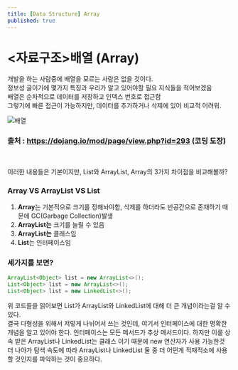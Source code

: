 ```yaml
---
title: [Data Structure] Array 
published: true
---
```


# [](#header-1)<자료구조>배열 (Array)

개발을 하는 사람중에 배열을 모르는 사람은 없을 것이다.<br>
정보성 글이기에 몇가지 특징과 우리가 알고 있어야할 필요 지식들을 적어보겠음 <br>
배열은 순차적으로 데이터를 저장하고 인덱스 번호로 접근함<br>
그렇기에 빠른 접근이 가능하지만, 데이터를 추가하거나 삭제에 있어 비교적 어려워. <br>

![배열](https://user-images.githubusercontent.com/54430432/122173266-9261f980-cebc-11eb-8a8d-9bb70dd92f3c.PNG)

### 출처 : https://dojang.io/mod/page/view.php?id=293 (코딩 도장)

<br>

이러한 내용들은 기본이지만, List와 ArrayList, Array의 3가지 차이점을 비교해볼까?


### Array VS ArrayList VS List 
1. **Array**는 기본적으로 크기를 정해놔야함, 삭제를 하더라도 빈공간으로 존재하기 때문에 GC(Garbage Collection)발생<br>
1. **ArrayList는** 크기를 늘릴 수 있음
1. **ArrayList는** 클래스임
1. **List**는 인터페이스임


### [](#header-3) 세가지를 보면?
```java
ArrayList<Object> list = new ArrayList<>();
List<Object> list = new ArrayList<>();  
List<Object> list = new LinkedList<>();

```

위 코드들을 읽어보면 List가 ArrayList와 LinkedList에 대해 더 큰 개념이라는걸 알 수 있다. <br>
결국 다형성을 위해서 저렇게 나뉘어서 쓰는 것인데, 여기서 인터페이스에 대한 명확한 개념을 알고 있어야 한다.
인터페이스는 모든 메서드가 추상 메서드이다. 하지만 이를 상속 받은 ArrayList나 LinkedList는 클래스 이기 때문에 new 연산자가 사용 가능한것 
더 나아가 탐색 속도에 따라 ArrayList나 LinkedList 둘 중 더 어떤게 적재적소에 사용할 것인지를 파악하는 것이 중요하다.
